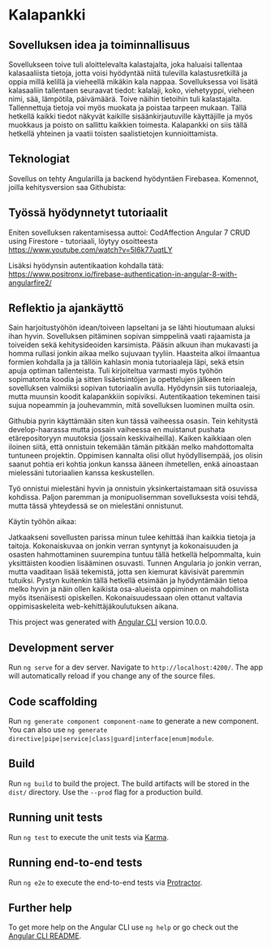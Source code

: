 # Kalapankki

## Sovelluksen idea ja toiminnallisuus
Sovellukseen toive tuli aloittelevalta kalastajalta, joka haluaisi tallentaa kalasaaliista tietoja, jotta voisi hyödyntää niitä tulevilla kalastusretkillä ja oppia millä kelillä ja vieheellä mikäkin kala nappaa. 
Sovelluksessa voi lisätä kalasaaliin tallentaen seuraavat tiedot: kalalaji, koko, viehetyyppi, vieheen nimi, sää, lämpötila, päivämäärä. Toive näihin tietoihin tuli kalastajalta. Tallennettuja tietoja voi myös muokata ja poistaa tarpeen mukaan. Tällä hetkellä kaikki tiedot näkyvät kaikille sisäänkirjautuville käyttäjille ja myös muokkaus ja poisto on sallittu kaikkien toimesta. Kalapankki on siis tällä hetkellä yhteinen ja vaatii toisten saalistietojen kunnioittamista. 

## Teknologiat
Sovellus on tehty Angularilla ja backend hyödyntäen Firebasea. 
Komennot, joilla kehitysversion saa Githubista:

## Työssä hyödynnetyt tutoriaalit
Eniten sovelluksen rakentamisessa auttoi: 
CodAffection Angular 7 CRUD using Firestore - tutoriaali, löytyy osoitteesta https://www.youtube.com/watch?v=5I6k77uqtLY

Lisäksi hyödynsin autentikaation kohdalla tätä: 
https://www.positronx.io/firebase-authentication-in-angular-8-with-angularfire2/

## Reflektio ja ajankäyttö
Sain harjoitustyöhön idean/toiveen lapseltani ja se lähti hioutumaan aluksi ihan hyvin. Sovelluksen pitäminen sopivan simppelinä vaati rajaamista ja toiveiden sekä kehitysideoiden karsimista. Pääsin alkuun ihan mukavasti ja homma rullasi jonkin aikaa melko sujuvaan tyyliin. 
Haasteita alkoi ilmaantua formien kohdalla ja ja tällöin kahlasin monia tutoriaaleja läpi, sekä etsin apuja optiman tallenteista. Tuli kirjoiteltua varmasti myös työhön sopimatonta koodia ja sitten lisäetsintöjen ja opettelujen jälkeen tein sovelluksen valmiiksi sopivan tutoriaalin avulla. Hyödynsin siis tutoriaaleja, mutta muunsin koodit kalapankkiin sopiviksi. Autentikaation tekeminen taisi sujua nopeammin ja jouhevammin, mitä sovelluksen luominen muilta osin. 

Githubia pyrin käyttämään siten kun tässä vaiheessa osasin. Tein kehitystä develop-haarassa mutta jossain vaiheessa en muistanut pushata etärepositoryyn muutoksia (jossain keskivaiheilla). Kaiken kaikkiaan olen iloinen siitä, että onnistuin tekemään tämän pitkään melko mahdottomalta tuntuneen projektin. Oppimisen kannalta olisi ollut hyödyllisempää, jos olisin saanut pohtia eri kohtia jonkun kanssa ääneen ihmetellen, enkä ainoastaan mielessäni tutoriaalien kanssa keskustellen. 

Työ onnistui mielestäni hyvin ja onnistuin yksinkertaistamaan sitä osuvissa kohdissa. Paljon paremman ja monipuolisemman sovelluksesta voisi tehdä, mutta tässä yhteydessä se on mielestäni onnistunut. 

Käytin työhön aikaa:

Jatkaakseni sovellusten parissa minun tulee kehittää ihan kaikkia tietoja ja taitoja. Kokonaiskuvaa on jonkin verran syntynyt ja kokonaisuuden ja osasten hahmottaminen suurempina tuntuu tällä hetkellä helpommalta, kuin yksittäisten koodien lisääminen osuvasti. Tunnen Angularia jo jonkin verran, mutta vaaditaan lisää tekemistä, jotta sen kiemurat kävisivät paremmin tutuiksi. Pystyn kuitenkin tällä hetkellä etsimään ja hyödyntämään tietoa melko hyvin ja näin ollen kaikista osa-alueista oppiminen on mahdollista myös itsenäisesti opiskellen. Kokonaisuudessaan olen ottanut valtavia oppimisaskeleita web-kehittäjäkoulutuksen aikana.



This project was generated with [Angular CLI](https://github.com/angular/angular-cli) version 10.0.0.

## Development server

Run `ng serve` for a dev server. Navigate to `http://localhost:4200/`. The app will automatically reload if you change any of the source files.

## Code scaffolding

Run `ng generate component component-name` to generate a new component. You can also use `ng generate directive|pipe|service|class|guard|interface|enum|module`.

## Build

Run `ng build` to build the project. The build artifacts will be stored in the `dist/` directory. Use the `--prod` flag for a production build.

## Running unit tests

Run `ng test` to execute the unit tests via [Karma](https://karma-runner.github.io).

## Running end-to-end tests

Run `ng e2e` to execute the end-to-end tests via [Protractor](http://www.protractortest.org/).

## Further help

To get more help on the Angular CLI use `ng help` or go check out the [Angular CLI README](https://github.com/angular/angular-cli/blob/master/README.md).
